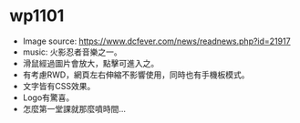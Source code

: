 # wp1101

* Image source: https://www.dcfever.com/news/readnews.php?id=21917
* music: 火影忍者音樂之一。
* 滑鼠經過圖片會放大，點擊可進入之。
* 有考慮RWD，網頁左右伸縮不影響使用，同時也有手機板模式。
* 文字皆有CSS效果。
* Logo有驚喜。
* 怎麼第一堂課就那麼噴時間...

